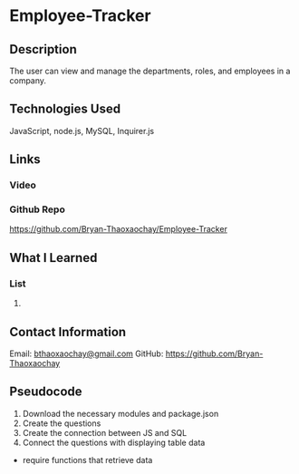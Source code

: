 # Employee-Tracker

## Description

The user can view and manage the departments, roles, and employees in a company.

## Technologies Used

JavaScript, node.js, MySQL, Inquirer.js

## Links

### Video



### Github Repo
https://github.com/Bryan-Thaoxaochay/Employee-Tracker 

## What I Learned

### List
1. 

## Contact Information

Email: bthaoxaochay@gmail.com
GitHub: https://github.com/Bryan-Thaoxaochay 

## Pseudocode

1. Download the necessary modules and package.json
2. Create the questions 
3. Create the connection between JS and SQL
4. Connect the questions with displaying table data
- require functions that retrieve data